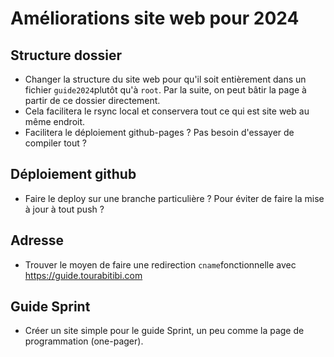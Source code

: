 # Améliorations site web pour 2024

## Structure dossier

- Changer la structure du site web pour qu'il soit entièrement dans un fichier `guide2024`plutôt qu'à `root`. Par la suite, on peut bâtir la page à partir de ce dossier directement.
- Cela facilitera le rsync local et conservera tout ce qui est site web au même endroit.
- Facilitera le déploiement github-pages ? Pas besoin d'essayer de compiler tout ?

## Déploiement github

- Faire le deploy sur une branche particulière ? Pour éviter de faire la mise à jour à tout push ?

## Adresse

- Trouver le moyen de faire une redirection `cname`fonctionnelle avec https://guide.tourabitibi.com

## Guide Sprint

- Créer un site simple pour le guide Sprint, un peu comme la page de programmation (one-pager).
